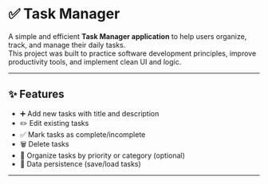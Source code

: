# ✅ Task Manager  

A simple and efficient **Task Manager application** to help users organize, track, and manage their daily tasks.  
This project was built to practice software development principles, improve productivity tools, and implement clean UI and logic.  

---

## ✨ Features
- ➕ Add new tasks with title and description  
- ✏️ Edit existing tasks  
- ✅ Mark tasks as complete/incomplete  
- 🗑️ Delete tasks  
- 📌 Organize tasks by priority or category (optional)  
- 💾 Data persistence (save/load tasks)  

---
